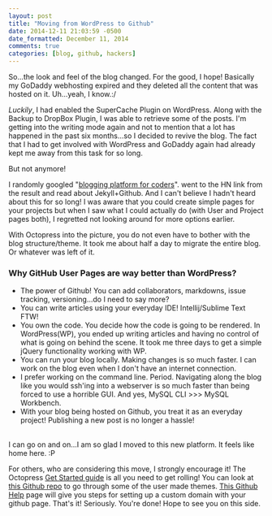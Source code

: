 ```yaml
---
layout: post
title: "Moving from WordPress to Github"
date: 2014-12-11 21:03:59 -0500
date_formatted: December 11, 2014
comments: true
categories: [blog, github, hackers]
---
```

<p>
So...the look and feel of the blog changed. For the good, I hope! Basically my GoDaddy webhosting expired and they deleted all the content that was hosted on it. Uh...yeah, I know.:/

<p><em>Luckily</em>, I had enabled the SuperCache Plugin on WordPress. Along with the Backup to DropBox Plugin, I was able to retrieve some of the posts. I'm getting into the writing mode again and not to mention that a lot has happened in the past six months...so I decided to revive the blog. The fact that I had to get involved with WordPress and GoDaddy again had already kept me away from this task for so long. <br />

But not anymore! 
<!--more-->
I randomly googled "<a href="http://goo.gl/02SPK4">blogging platform for coders</a>". went to the HN link from the result and read about Jekyll+Github. And I can't believe I hadn't heard about this for so long!  I was aware that you could create simple pages for your projects but when I saw what I could actually do (with User and Project pages both), I regretted not looking around for more options earlier. <br />

With Octopress into the picture, you do not even have to bother with the blog structure/theme. It took me about half a day to migrate the entire blog. Or whatever was left of it. 

<p><h3>Why GitHub User Pages are way better than WordPress?</h3> 
<ul>
<li>The power of Github! You can add collaborators, markdowns, issue tracking, versioning...do I need to say more? 
<li> You can write articles using your everyday IDE! Intellij/Sublime Text FTW!
<li>You own the code. You decide how the code is going to be rendered. In WordPress(WP), you ended up writing articles and having no control of what is going on behind the scene. It took me three days to get a simple jQuery functionality working with WP. 
<li> You can run your blog locally. Making changes is so much faster. I can work on the blog even when I don't have an internet connection.  
<li> I prefer working on the command line. Period. Navigating along the blog like you would ssh'ing into a webserver is so much faster than being forced to use a horrible GUI. And yes, MySQL CLI &gt;&gt;&gt; MySQL Workbench.
<li>With your blog being hosted on Github, you treat it as an everyday project! Publishing a new post is no longer a hassle!
</ul>
<br />
I can go on and on...I am so glad I moved to this new platform. It feels like home here. :P

<p> For others, who are considering this move, I strongly encourage it! The Octopress <a href="http://octopress.org/docs/setup/">Get Started guide</a> is all you need to get rolling! You can look at <a href="https://github.com/imathis/octopress/wiki/3rd-Party-Octopress-Themes" >this Github repo</a> to go through some of the user made themes. <a href="https://help.github.com/articles/setting-up-a-custom-domain-with-github-pages/" >This Github Help</a> page will give you steps for setting up a custom domain with your github page. That's it! Seriously. You're done! Hope to see you on this side. 






